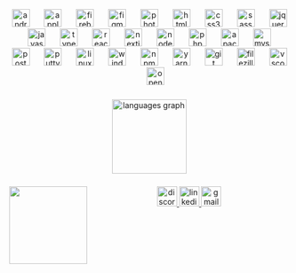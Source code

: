 <div align="center">
  <img src="https://cdn.simpleicons.org/android/3DDC84" height="32" alt="android logo"  />
  <img width="18" />
  <img src="https://cdn.simpleicons.org/apple/000000" height="32" alt="apple logo"  />
  <img width="18" />
  <img src="https://cdn.simpleicons.org/firebase/FFCA28" height="32" alt="firebase logo"  />
  <img width="18" />
  <img src="https://cdn.simpleicons.org/figma/F24E1E" height="32" alt="figma logo"  />
  <img width="18" />
  <img src="https://cdn.simpleicons.org/adobephotoshop/31A8FF" height="32" alt="photoshop logo"  />
  <img width="18" />
  <img src="https://cdn.simpleicons.org/html5/E34F26" height="32" alt="html5 logo"  />
  <img width="18" />
  <img src="https://cdn.simpleicons.org/css3/1572B6" height="32" alt="css3 logo"  />
  <img width="18" />
  <img src="https://cdn.simpleicons.org/sass/CC6699" height="32" alt="sass logo"  />
  <img width="18" />
  <img src="https://cdn.simpleicons.org/jquery/0769AD" height="32" alt="jquery logo"  />
  <img width="18" />
  <img src="https://cdn.simpleicons.org/javascript/F7DF1E" height="32" alt="javascript logo"  />
  <img width="18" />
  <img src="https://cdn.simpleicons.org/typescript/3178C6" height="32" alt="typescript logo"  />
  <img width="18" />
  <img src="https://cdn.simpleicons.org/react/61DAFB" height="32" alt="react logo"  />
  <img width="18" />
  <img src="https://cdn.simpleicons.org/nextdotjs/000000" height="32" alt="nextjs logo"  />
  <img width="18" />
  <img src="https://cdn.simpleicons.org/nodedotjs/339933" height="32" alt="nodejs logo"  />
  <img width="18" />
  <img src="https://cdn.simpleicons.org/php/777BB4" height="32" alt="php logo"  />
  <img width="18" />
  <img src="https://cdn.simpleicons.org/apache/D22128" height="32" alt="apache logo"  />
  <img width="18" />
  <img src="https://cdn.simpleicons.org/mysql/4479A1" height="32" alt="mysql logo"  />
  <img width="18" />
  <img src="https://cdn.simpleicons.org/postgresql/4169E1" height="32" alt="postgresql logo"  />
  <img width="18" />
  <img src="https://cdn.jsdelivr.net/gh/devicons/devicon/icons/putty/putty-original.svg" height="32" alt="putty logo"  />
  <img width="18" />
  <img src="https://cdn.simpleicons.org/linux/FCC624" height="32" alt="linux logo"  />
  <img width="18" />
  <img src="https://cdn.simpleicons.org/windows/0078D6" height="32" alt="windows8 logo"  />
  <img width="18" />
  <img src="https://cdn.simpleicons.org/npm/CB3837" height="32" alt="npm logo"  />
  <img width="18" />
  <img src="https://cdn.simpleicons.org/yarn/2C8EBB" height="32" alt="yarn logo"  />
  <img width="18" />
  <img src="https://skillicons.dev/icons?i=git" height="32" alt="git logo"  />
  <img width="18" />
  <img src="https://cdn.jsdelivr.net/gh/devicons/devicon/icons/filezilla/filezilla-plain.svg" height="32" alt="filezilla logo"  />
  <img width="18" />
  <img src="https://cdn.simpleicons.org/visualstudiocode/007ACC" height="32" alt="vscode logo"  />
  <img width="18" />
  <img src="https://cdn.jsdelivr.net/gh/devicons/devicon/icons/openal/openal-original.svg" height="32" alt="openal logo"  />
</div>

###

<div align="center">
  <img src="https://github-readme-stats.vercel.app/api/top-langs?username=Guzzera&locale=en&hide_title=true&layout=compact&card_width=320&langs_count=12&theme=github_dark&hide_border=true" height="134" alt="languages graph"  />
</div>

###

<img align="left" height="140" src="https://camo.githubusercontent.com/8052ead9a69342705e5f4a7d1906e8efc8769cd96b37ac3033d05940d4f1d38c/68747470733a2f2f632e74656e6f722e636f6d2f69746a46657356385f525541414141692f736f756c6a612d626f792d706570652e676966"  />

###

<div align="center">
  <a href="https://discord.com/channels/@Guzzera#54612Fchannels%2F%40Guzzera" target="_blank">
    <img src="https://img.shields.io/static/v1?message=Discord&logo=discord&label=&color=7289DA&logoColor=white&labelColor=&style=for-the-badge" height="36" alt="discord logo"  />
  </a>
  <a href="https://www.linkedin.com/in/gusreis/" target="_blank">
    <img src="https://img.shields.io/static/v1?message=LinkedIn&logo=linkedin&label=&color=0077B5&logoColor=white&labelColor=&style=for-the-badge" height="36" alt="linkedin logo"  />
  </a>
  <a href="mailto:guzzeradeveloper@gmail.com" target="_blank">
    <img src="https://img.shields.io/static/v1?message=Gmail&logo=gmail&label=&color=D14836&logoColor=white&labelColor=&style=for-the-badge" height="36" alt="gmail logo"  />
  </a>
</div>

###
